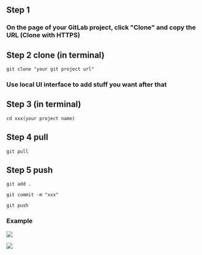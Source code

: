 ## Step 1 
### On the page of your GitLab project, click "Clone" and copy the URL (Clone with HTTPS)
 
## Step 2 clone (in terminal)
```
git clone "your git project url"
```

### Use local UI interface to add stuff you want after that

## Step 3 (in terminal)
```
cd xxx(your project name)
```

## Step 4 pull
```
git pull
```

## Step 5 push
```
git add .
```
```
git commit -m "xxx"
```
```
git push
```

### Example

![](https://user-images.githubusercontent.com/116076967/197130448-dc8a600e-5630-40a5-ab4b-2ef74b09f146.png)


![](https://i.imgur.com/w18pogb.png)
